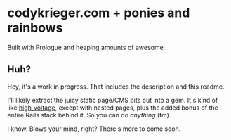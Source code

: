 # codykrieger.com + ponies and rainbows

Built with Prologue and heaping amounts of awesome.

## Huh?

Hey, it's a work in progress. That includes the description and this readme.

I'll likely extract the juicy static page/CMS bits out into a gem. It's kind 
of like [high_voltage](high_voltage), except with nested pages, plus the added 
bonus of the entire Rails stack behind it. So you can do _anything_ (tm).

I know. Blows your mind, right? There's more to come soon.

[high_voltage]: https://github.com/thoughtbot/high_voltage

